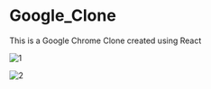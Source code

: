 # Google_Clone
This is a Google Chrome Clone created using React

![1](https://github.com/SankalpHaritash21/Google_Clone/assets/110713125/6938b53f-0bbc-4ee0-aa63-a2738fa96273)

![2](https://github.com/SankalpHaritash21/Google_Clone/assets/110713125/d3a669a7-f88e-459e-baf5-9986f77a377b)
